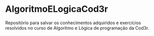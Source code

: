 # AlgoritmoELogicaCod3r
Repositório para salvar os conhecimentos adquiridos e exercícios resolvidos no curso de Algoritmo e Lógica de programação da Cod3r.
